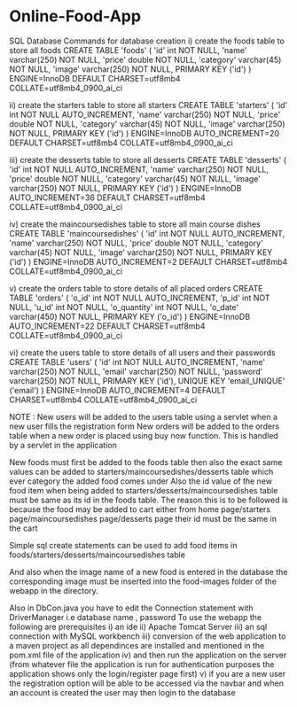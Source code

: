 # Online-Food-App
SQL Database Commands
for database creation
i) create the foods table to store all foods
   CREATE TABLE 'foods' (
  'id' int NOT NULL,
  'name' varchar(250) NOT NULL,
  'price' double NOT NULL,
  'category' varchar(45) NOT NULL,
  'image' varchar(250) NOT NULL,
  PRIMARY KEY ('id')
) ENGINE=InnoDB DEFAULT CHARSET=utf8mb4 COLLATE=utf8mb4_0900_ai_ci

ii) create the starters table to store all starters
CREATE TABLE 'starters' (
  'id' int NOT NULL AUTO_INCREMENT,
  'name' varchar(250) NOT NULL,
  'price' double NOT NULL,
  'category' varchar(45) NOT NULL,
  'image' varchar(250) NOT NULL,
  PRIMARY KEY ('id')
) ENGINE=InnoDB AUTO_INCREMENT=20 DEFAULT CHARSET=utf8mb4 COLLATE=utf8mb4_0900_ai_ci

iii) create the desserts table to store all desserts
CREATE TABLE 'desserts' (
  'id' int NOT NULL AUTO_INCREMENT,
  'name' varchar(250) NOT NULL,
  'price' double NOT NULL,
  'category' varchar(45) NOT NULL,
  'image' varchar(250) NOT NULL,
  PRIMARY KEY ('id')
) ENGINE=InnoDB AUTO_INCREMENT=36 DEFAULT CHARSET=utf8mb4 COLLATE=utf8mb4_0900_ai_ci

iv) create the maincoursedishes table to store all main course dishes
CREATE TABLE 'maincoursedishes' (
  'id' int NOT NULL AUTO_INCREMENT,
  'name' varchar(250) NOT NULL,
  'price' double NOT NULL,
  'category' varchar(45) NOT NULL,
  'image' varchar(250) NOT NULL,
  PRIMARY KEY ('id')
) ENGINE=InnoDB AUTO_INCREMENT=2 DEFAULT CHARSET=utf8mb4 COLLATE=utf8mb4_0900_ai_ci

v) create the orders table to store details of all placed orders
CREATE TABLE 'orders' (
  'o_id' int NOT NULL AUTO_INCREMENT,
  'p_id' int NOT NULL,
  'u_id' int NOT NULL,
  'o_quantity' int NOT NULL,
  'o_date' varchar(450) NOT NULL,
  PRIMARY KEY ('o_id')
) ENGINE=InnoDB AUTO_INCREMENT=22 DEFAULT CHARSET=utf8mb4 COLLATE=utf8mb4_0900_ai_ci

vi) create the users table to store details of all users and their passwords
CREATE TABLE 'users' (
  'id' int NOT NULL AUTO_INCREMENT,
  'name' varchar(250) NOT NULL,
  'email' varchar(250) NOT NULL,
  'password' varchar(250) NOT NULL,
  PRIMARY KEY ('id'),
  UNIQUE KEY 'email_UNIQUE' ('email')
) ENGINE=InnoDB AUTO_INCREMENT=4 DEFAULT CHARSET=utf8mb4 COLLATE=utf8mb4_0900_ai_ci

NOTE : 
New users will be added to the users table using a servlet when a new user fills the registration form
New orders will be added to the orders table when a new order is placed using buy now function. This is handled by a servlet in the application

New foods must first be added to the foods table then also the exact same values can be added to starters/maincoursedishes/desserts table which ever category the added food comes under
Also the id value of the new food item when being added to starters/desserts/maincoursedishes table must be same as its id in the foods table.
The reason this is to be followed is because the food may be added to cart either from home page/starters page/maincoursedishes page/desserts page their id must be the same in the cart

Simple sql create statements can be used to add food items in foods/starters/desserts/maincoursedishes table

And also when the image name of a new food is entered in the database the corresponding image must be inserted into the food-images folder of the webapp in the directory.

Also in DbCon.java you have to edit the Connection statement with DriverManager i.e database name , password 
To use the webapp the following are prerequisites
i) an ide
ii) Apache Tomcat Server
iii) an sql connection with MySQL workbench
iii) conversion of the web application to a maven project as all dependinces are installed and mentioned in the pom.xml file of the application
iv) and then run the application on the server (from whatever file the application is run for authentication purposes the application shows only the login/register page first)
v) if you are a new user the registration option will be able to be accessed via the navbar and when an account is created the user may then login to the database
